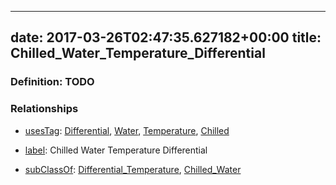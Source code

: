 
---
date: 2017-03-26T02:47:35.627182+00:00
title: Chilled_Water_Temperature_Differential
---
### Definition: TODO

### Relationships

* [usesTag](https://brickschema.org/schema/1.0/BrickFrame#usesTag): [Differential](https://brickschema.org/schema/1.0/BrickTag#Differential), [Water](https://brickschema.org/schema/1.0/BrickTag#Water), [Temperature](https://brickschema.org/schema/1.0/BrickTag#Temperature), [Chilled](https://brickschema.org/schema/1.0/BrickTag#Chilled)

* [label](http://www.w3.org/2000/01/rdf-schema#label): Chilled Water Temperature Differential

* [subClassOf](http://www.w3.org/2000/01/rdf-schema#subClassOf): [Differential_Temperature](https://brickschema.org/schema/1.0/Brick#Differential_Temperature), [Chilled_Water](https://brickschema.org/schema/1.0/Brick#Chilled_Water)
